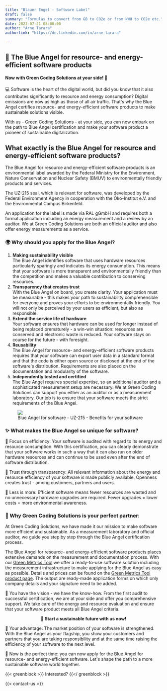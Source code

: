```yaml
---
title: "Blauer Engel - Software Label"
draft: false
summary: "Formulas to convert from GB to CO2e or from kWH to CO2e etc."
date: 2022-07-21 08:00:00
author: "Arne Tarara"
authorlink: "https://de.linkedin.com/in/arne-tarara"

---
```



## 🚀 The Blue Angel for resource- and energy-efficient software products
#### Now with Green Coding Solutions at your side! 🌱

💻 Software is the heart of the digital world, but did you know that it also contributes significantly to resource and energy consumption? 
Digital emissions are now as high as those of all air traffic. That's why the Blue Angel certifies resource- and energy-efficient software products to make sustainable solutions visible. 

With us - Green Coding Solutions - at your side, you can now embark on the path to Blue Angel certification and make your software product a pioneer of sustainable digitalization.

## What exactly is the Blue Angel for resource and energy-efficient software products?

The Blue Angel for resource and energy-efficient software products is an environmental label awarded by the Federal Ministry for the Environment, Nature Conservation and Nuclear Safety (BMUV) to environmentally friendly products and services.

The UZ-215 seal, which is relevant for software, was developed by the Federal Environment Agency in cooperation with the Öko-Institut e.V. and the Environmental Campus Birkenfeld.

An application for the label is made via RAL gGmbH and requires both a formal application including an energy measurement and a review by an auditor. We at Green Coding Solutions are both an official auditor and also offer energy measurements as a service.


### 🌍 Why should you apply for the Blue Angel?
1. **Making sustainability visible**\
The Blue Angel identifies software that uses hardware resources particularly sparingly and indicates its energy consumption. This means that your software is more transparent and environmentally friendly than the competition and makes a valuable contribution to conserving resources.
2. **Transparency that creates trust**\
With the Blue Angel on board, you create clarity. Your application must be measurable - this makes your path to sustainability comprehensible for everyone and proves your efforts to be environmentally friendly. You will not only be perceived by your users as efficient, but also as responsible.
3. **Extend the service life of hardware**\
Your software ensures that hardware can be used for longer instead of being replaced prematurely - a win-win situation: resources are conserved and electronic waste is reduced. Your software stays on course for the future - with foresight.
4. **Reusability**\
The Blue Angel for resource- and energy-efficient software products requires that your software can export user data in a standard format and that the code is either open source or disclosed at the end of the software's distribution. Requirements are also placed on the documentation and modularity of the software. 
5. **Independently tested and certified**\
The Blue Angel requires special expertise, so an additional auditor and a sophisticated measurement setup are necessary. We at Green Coding Solutions can support you either as an auditor or as a measurement laboratory. Our job is to ensure that your software meets the strict requirements of the Blue Angel.


<figure>
  <img class="ui massive middle rounded bordered image" src="/img/blue-angel/blue-angel-advantages.webp" style="margin: auto">
  <figcaption>Blue Angel for software - UZ-215 - Benefits for your software</figcaption>
</figure>

### ✨ What makes the Blue Angel so unique for software?
🔵 Focus on efficiency: Your software is audited with regard to its energy and resource consumption. With this certification, you can clearly demonstrate that your software works in such a way that it can also run on older hardware resources and can continue to be used even after the end of software distribution.

🔵 Trust through transparency: All relevant information about the energy and resource efficiency of your software is made publicly available. Openness creates trust - among customers, partners and users.

🔵 Less is more: Efficient software means fewer resources are wasted and no unnecessary hardware upgrades are required. Fewer upgrades = lower costs = more environmental awareness.


### 🚀 Why Green Coding Solutions is your perfect partner:
At Green Coding Solutions, we have made it our mission to make software more efficient and sustainable. As a measurement laboratory and official auditor, we guide you step by step through the Blue Angel certification process.

The Blue Angel for resource- and energy-efficient software products places extensive demands on the measurement and documentation process. With our [Green Metrics Tool](/projects/green-metrics-tool) we offer a ready-to-use software solution including the measurement infrastructure to make applying for the Blue Angel as easy as possible. Details and prices can be found on the [Green Metrics Tool product page](/projects/green-metrics-tool). The output are ready-made application forms on which only company details and your signature need to be added.

💬 You have the vision - we have the know-how. From the first audit to successful certification, we are at your side and offer you comprehensive support. We take care of the energy and resource evaluation and ensure that your software product meets all Blue Angel criteria.

<b><center>🎯 Start a sustainable future with us now!</center></b>


🔧 Your advantage: The market position of your software is strengthened. With the Blue Angel as your flagship, you show your customers and partners that you are taking responsibility and at the same time raising the efficiency of your software to the next level.

  📅 Now is the perfect time: you can now apply for the Blue Angel for resource- and energy-efficient software. Let's shape the path to a more sustainable software world together.  


{{< greenblock >}}
Interested?
{{</ greenblock >}}

{{< contact-us >}}
